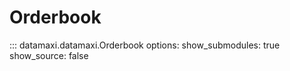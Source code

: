 # Orderbook

::: datamaxi.datamaxi.Orderbook
    options:
      show_submodules: true
      show_source: false
